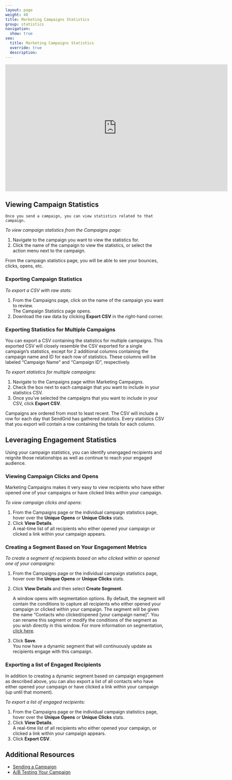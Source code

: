 ```yaml
---
layout: page
weight: 40
title: Marketing Campaigns Statistics
group: statistics
navigation:
  show: true
seo:
  title: Marketing Campaigns Statistics
  override: true
  description:
---
```


<iframe src="https://player.vimeo.com/video/221496791" width="700" height="400" frameborder="0" webkitallowfullscreen mozallowfullscreen allowfullscreen></iframe>

## 	Viewing Campaign Statistics
 	Once you send a campaign, you can view statistics related to that campaign.

*To view campaign statistics from the Campaigns page:*

1. Navigate to the campaign you want to view the statistics for.
1. Click the name of the campaign to view the statistics, or select the action menu next to the campaign.

From the campaign statistics page, you will be able to see your bounces, clicks, opens, etc.

 ### 	Exporting Campaign Statistics

*To export a CSV with raw stats:*

 1. From the Campaigns page, click on the name of the campaign you want to review.
    <br>The Campaign Statistics page opens.
 1. Download the raw data by clicking **Export CSV** in the right-hand corner.

 ### 	Exporting Statistics for Multiple Campaigns

You can export a CSV containing the statistics for multiple campaigns. This exported CSV will closely resemble the CSV exported for a single campaign’s statistics, except for 2 additional columns containing the campaign name and ID for each row of statistics. These columns will be labeled “Campaign Name” and “Campaign ID”, respectively.

*To export statistics for multiple campaigns:*

1. Navigate to the Campaigns page within Marketing Campaigns.
1. Check the box next to each campaign that you want to include in your statistics CSV.
1. Once you’ve selected the campaigns that you want to include in your CSV, click **Export CSV**.

<call-out>

Campaigns are ordered from most to least recent.
The CSV will include a row for each day that SendGrid has gathered statistics.
Every statistics CSV that you export will contain a row containing the totals for each column.

</call-out>

## 	Leveraging Engagement Statistics

Using your campaign statistics, you can identify unengaged recipients and reignite those relationships as well as continue to reach your engaged audience.

 ### 	Viewing Campaign Clicks and Opens

Marketing Campaigns makes it very easy to view recipients who have either opened one of your campaigns or have clicked links within your campaign.

*To view campaign clicks and opens:*

1. From the Campaigns page or the individual campaign statistics page, hover over the **Unique Opens** or **Unique Clicks** stats.
1. Click **View Details**.
   <br>A real-time list of all recipients who either opened your campaign or clicked a link within your campaign appears.

 ### 	Creating a Segment Based on Your Engagement Metrics

*To create a segment of recipients based on who clicked within or opened one of your campaigns:*

1. From the Campaigns page or the individual campaign statistics page, hover over the **Unique Opens** or **Unique Clicks** stats.
1. Click **View Details** and then select **Create Segment**.

   A window opens with segmentation options. By default, the segment will contain the conditions to capture all recipients who either opened your campaign or clicked within your campaign. The segment will be given the name “Contacts who clicked/opened [your campaign name]”. You can rename this segment or modify the conditions of the segment as you wish directly in this window. For more information on segmentation, [click here]({{root_url}}/ui/managing-contacts/segmenting-your-contacts/#creating-a-segment).

1. Click **Save**.
<br>You now have a dynamic segment that will continuously update as recipients engage with this campaign.

 ### 	Exporting a list of Engaged Recipients

In addition to creating a dynamic segment based on campaign engagement as described above, you can also export a list of all contacts who have either opened your campaign or have clicked a link within your campaign (up until that moment).

*To export a list of engaged recipients:*

1. From the Campaigns page or the individual campaign statistics page, hover over the **Unique Opens** or **Unique Clicks** stats.
1. Click **View Details**.
<br>A real-time list of all recipients who either opened your campaign, or clicked a link within your campaign appears.
1. Click **Export CSV**.

## 	Additional Resources

- [Sending a Campaign]({{root_url}}/ui/sending-email/how-to-send-email-with-marketing-campaigns/)
- [A/B Testing Your Campaign]({{root_url}}/ui/sending-email/a-b-testing/)
